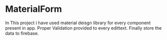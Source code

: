 # MaterialForm
In This project i have used material deisgn library for every component present in app.
Proper Validation provided to every edittext.
Finally store the data to firebase.
